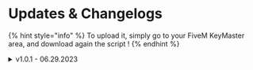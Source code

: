 # Updates & Changelogs

{% hint style="info" %}
To upload it, simply go to your FiveM KeyMaster area, and download again the script !
{% endhint %}

<details>

<summary>v1.0.1 - 06.29.2023</summary>

FIX > Improved time synchronization when arriving at the server

</details>
